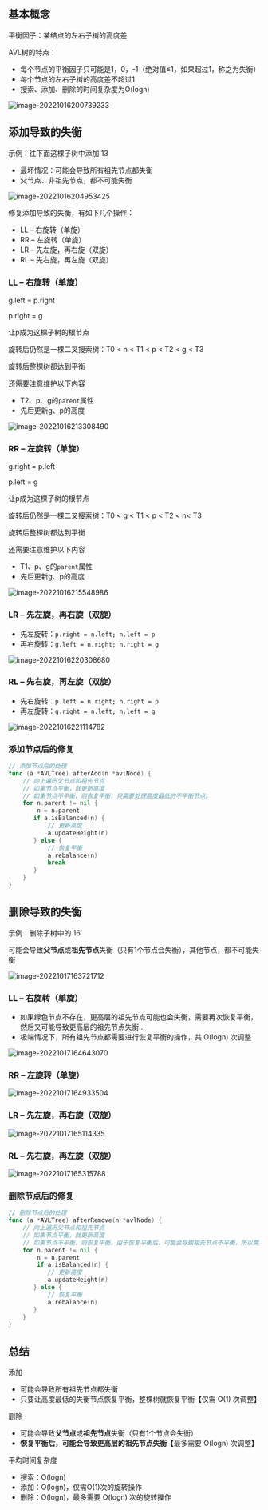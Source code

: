 ## 基本概念

平衡因子：某结点的左右子树的高度差

AVL树的特点：

- 每个节点的平衡因子只可能是1，0，-1（绝对值≤1，如果超过1，称之为失衡）
- 每个节点的左右子树的高度差不超过1
- 搜索、添加、删除的时间复杂度为O(logn)

![image-20221016200739233](images/image-20221016200739233.png)

## 添加导致的失衡

示例：往下面这棵子树中添加 13

- 最坏情况：可能会导致所有祖先节点都失衡
- 父节点、非祖先节点，都不可能失衡

![image-20221016204953425](images/image-20221016204953425.png)

修复添加导致的失衡，有如下几个操作：

- LL – 右旋转（单旋）
- RR – 左旋转（单旋）
- LR – 先左旋，再右旋（双旋）
- RL – 先右旋，再左旋（双旋）

### LL – 右旋转（单旋）

g.left = p.right

p.right = g

让p成为这棵子树的根节点

旋转后仍然是一棵二叉搜索树：T0 < n < T1 < p < T2 < g < T3

旋转后整棵树都达到平衡

还需要注意维护以下内容

- T2、p、g的`parent`属性
- 先后更新g、p的高度

![image-20221016213308490](images/image-20221016213308490.png)

### RR – 左旋转（单旋）

g.right = p.left

p.left = g

让p成为这棵子树的根节点

旋转后仍然是一棵二叉搜索树：T0 < g < T1 < p < T2 < n< T3

旋转后整棵树都达到平衡

还需要注意维护以下内容

- T1、p、g的`parent`属性
- 先后更新g、p的高度



![image-20221016215548986](images/image-20221016215548986.png)

### LR – 先左旋，再右旋（双旋）

- 先左旋转：`p.right = n.left; n.left = p`
- 再右旋转：`g.left = n.right; n.right = g`

![image-20221016220308680](images/image-20221016220308680.png)

### RL – 先右旋，再左旋（双旋）

- 先右旋转：`p.left = n.right; n.right = p`
- 再左旋转：`g.right = n.left; n.left = g`

![image-20221016221114782](images/image-20221016221114782.png)

### 添加节点后的修复

```go
// 添加节点后的处理
func (a *AVLTree) afterAdd(n *avlNode) {
    // 向上遍历父节点和祖先节点
	// 如果节点平衡，就更新高度
	// 如果节点不平衡，则恢复平衡，只需要处理高度最低的不平衡节点。
	for n.parent != nil {
        n = n.parent
       if a.isBalanced(n) {
           // 更新高度
           a.updateHeight(n)
       } else {
           // 恢复平衡
           a.rebalance(n)
           break
       }
    }
}
```



## 删除导致的失衡

示例：删除子树中的 16

可能会导致**父节点**或**祖先节点**失衡（只有1个节点会失衡），其他节点，都不可能失衡

![image-20221017163721712](images/image-20221017163721712.png)



### LL – 右旋转（单旋）

- 如果绿色节点不存在，更高层的祖先节点可能也会失衡，需要再次恢复平衡，然后又可能导致更高层的祖先节点失衡…
- 极端情况下，所有祖先节点都需要进行恢复平衡的操作，共 O(logn) 次调整

![image-20221017164643070](images/image-20221017164643070.png)

### RR – 左旋转（单旋）

![image-20221017164933504](images/image-20221017164933504.png)

### LR – 先左旋，再右旋（双旋）

![image-20221017165114335](images/image-20221017165114335.png)

### RL – 先右旋，再左旋（双旋）

![image-20221017165315788](images/image-20221017165315788.png)

### 删除节点后的修复

```go
// 删除节点后的处理
func (a *AVLTree) afterRemove(n *avlNode) {
	// 向上遍历父节点和祖先节点
    // 如果节点平衡，就更新高度
    // 如果节点不平衡，则恢复平衡。由于恢复平衡后，可能会导致祖先节点不平衡，所以需要继续循环遍历祖先节点。
    for n.parent != nil {
        n = n.parent
        if a.isBalanced(n) {
           // 更新高度
           a.updateHeight(n)
       } else {
           // 恢复平衡
           a.rebalance(n)
       }
    }
}
```

## 总结

添加

- 可能会导致所有祖先节点都失衡
- 只要让高度最低的失衡节点恢复平衡，整棵树就恢复平衡【仅需 O(1) 次调整】

删除

- 可能会导致**父节点**或**祖先节点**失衡（只有1个节点会失衡）
- **恢复平衡后，可能会导致更高层的祖先节点失衡**【最多需要 O(logn) 次调整】

平均时间复杂度

- 搜索：O(logn)
- 添加：O(logn)，仅需O(1)次的旋转操作
- 删除：O(logn)，最多需要 O(logn) 次的旋转操作
